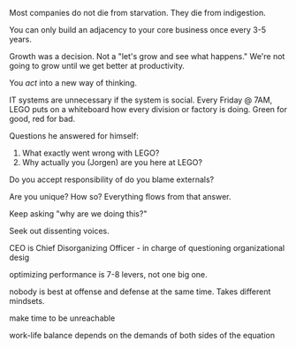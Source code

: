 Most companies do not die from starvation. They die from indigestion.

You can only build an adjacency to your core business once every 3-5 years.

Growth was a decision. Not a "let's grow and see what happens." We're not going to grow until we get better at productivity.

You _act_ into a new way of thinking.

IT systems are unnecessary if the system is social.  Every Friday @ 7AM, LEGO puts on a whiteboard how every division or factory is doing. Green for good, red for bad.

Questions he answered for himself:
1. What exactly went wrong with LEGO?
2. Why actually you (Jorgen) are you here at LEGO?

Do you accept responsibility of do you blame externals?

Are you unique? How so? Everything flows from that answer.

Keep asking "why are we doing this?"

Seek out dissenting voices.

CEO is Chief Disorganizing Officer - in charge of questioning organizational desig

optimizing performance is 7-8 levers, not one big one.

nobody is best at offense and defense at the same time. Takes different mindsets.

make time to be unreachable

work-life balance depends on the demands of both sides of the equation
